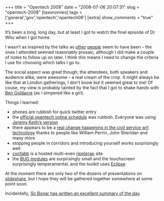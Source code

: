 +++
title = "Opentech 2008"
date = "2008-07-06 20:07:31"
slug = "opentech-2008"
[taxonomies]
tags = ['general','gov','opentech','opentech08']
[extra]
show_comments = "true"
+++

It’s been a long, long day, but at least I got to watch the final episode of Dr Who when I got home.

I wasn’t as inspired by the talks as [other](http://twitter.com/libbymiller/statuses/850859191 "Libby's tweet") [people](http://twitter.com/psd/statuses/850851854 "psd's tweet") seem to have been – the ones I attended seemed reasonably prosaic, although I did make a couple of notes to follow up on later. I think this means I need to change the criteria I use for choosing which talks I go to.

The social aspect was great though; the attendees, both speakers and audience alike, were awesome – a real cream of the crop. It might always be like that at London gatherings, I don’t know but it seemed great to me! Of couse, my view is probably tainted by the fact that I got to shake hands with [Ben Goldacre](http://badscience.net/) (as I simpered like a girl).

Things I learned:

- phones are rubbish for quick twitter entry
- the [official opentech online schedule](http://www.ukuug.org/events/opentech2008/schedule/) was rubbish. Everyone was using [Jeremy Keith’s version](http://adactio.com/extras/schedules/opentech2008/)
- there appears to be a [real change happening in the civil service wrt technology](http://www.civilservice.gov.uk/iam/codes/social_media/participation.asp) thanks to people like William Perrin, John Sheridan and many more
- stopping people in corridors and introducing yourself works surprisingly well
- [confabb](http://www.confabb.com/) is a hosted multi-even [ripplerap](http://ripplerap.com/) site
- the [BUG modules](http://buglabs.net/products) are surprisingly small and the touchscreen surprisingly temperamental, and the toolkit uses [Eclipse](http://www.eclipse.org/)

At the moment there are only two of the dozens of presentations on [slideshare](http://slideshare.net/tag/opentech), but I hope they will be gathered together somewhere at some point soon.

Incidentally, [Sir Bonar has written an excellent summary of the day](http://www.idealgovernment.com/index.php/blog/comments/1676/ "The closed book called OpenTech").
